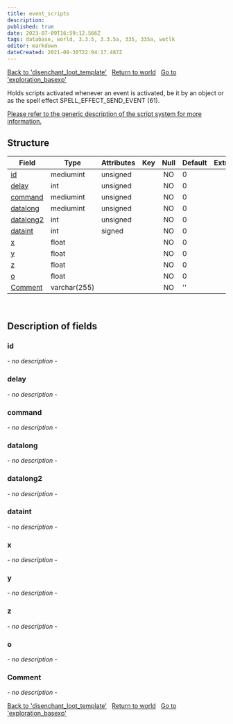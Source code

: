 ```yaml
---
title: event_scripts
description: 
published: true
date: 2023-07-09T16:59:12.566Z
tags: database, world, 3.3.5, 3.3.5a, 335, 335a, wotlk
editor: markdown
dateCreated: 2021-08-30T22:04:17.487Z
---
```


<a href="https://trinitycore.info/en/database/335/world/disenchant_loot_template" class="mt-5 v-btn v-btn--depressed v-btn--flat v-btn--outlined theme--light v-size--default darkblue--text text--lighten-3"><span class="v-btn__content"><i aria-hidden="true" class="v-icon notranslate v-icon--left mdi mdi-arrow-left theme--light"></i><span>Back to 'disenchant_loot_template'</span></span></a>&nbsp;&nbsp;&nbsp;<a href="https://trinitycore.info/en/database/335/world/home" class="mt-5 v-btn v-btn--depressed v-btn--flat v-btn--outlined theme--light v-size--default darkblue--text text--lighten-3"><span class="v-btn__content"><i aria-hidden="true" class="v-icon notranslate v-icon--left mdi mdi-home-outline theme--light"></i><span>Return to world</span></span></a>&nbsp;&nbsp;&nbsp;<a href="https://trinitycore.info/en/database/335/world/exploration_basexp" class="mt-5 v-btn v-btn--depressed v-btn--flat v-btn--outlined theme--light v-size--default darkblue--text text--lighten-3"><span class="v-btn__content"><span>Go to 'exploration_basexp'</span><i aria-hidden="true" class="v-icon notranslate v-icon--right mdi mdi-arrow-right theme--light"></i></span></a>

Holds scripts activated whenever an event is activated, be it by an object or as the spell effect SPELL_EFFECT_SEND_EVENT (61).

[Please refer to the generic description of the script system for more information.](/database/335/world/scripts)

## Structure

| Field | Type | Attributes | Key | Null | Default | Extra | Comment |
| --- | --- | --- | :---: | :---: | --- | --- | --- |
| [id](#id-alt) | mediumint | unsigned |  | NO | 0 |  |  |
| [delay](#delay) | int | unsigned |  | NO | 0 |  |  |
| [command](#command) | mediumint | unsigned |  | NO | 0 |  |  |
| [datalong](#datalong) | mediumint | unsigned |  | NO | 0 |  |  |
| [datalong2](#datalong2) | int | unsigned |  | NO | 0 |  |  |
| [dataint](#dataint) | int | signed |  | NO | 0 |  |  |
| [x](#x) | float |  |  | NO | 0 |  |  |
| [y](#y) | float |  |  | NO | 0 |  |  |
| [z](#z) | float |  |  | NO | 0 |  |  |
| [o](#o) | float |  |  | NO | 0 |  |  |
| [Comment](#comment) | varchar(255) |  |  | NO | '' |  |  |
&nbsp;
## Description of fields

### id <!-- {#id-alt} -->
*- no description -*
&nbsp;

### delay
*- no description -*
&nbsp;

### command
*- no description -*
&nbsp;

### datalong
*- no description -*
&nbsp;

### datalong2
*- no description -*
&nbsp;

### dataint
*- no description -*
&nbsp;

### x
*- no description -*
&nbsp;

### y
*- no description -*
&nbsp;

### z
*- no description -*
&nbsp;

### o
*- no description -*
&nbsp;

### Comment
*- no description -*
&nbsp;

<a href="https://trinitycore.info/en/database/335/world/disenchant_loot_template" class="mt-5 v-btn v-btn--depressed v-btn--flat v-btn--outlined theme--light v-size--default darkblue--text text--lighten-3"><span class="v-btn__content"><i aria-hidden="true" class="v-icon notranslate v-icon--left mdi mdi-arrow-left theme--light"></i><span>Back to 'disenchant_loot_template'</span></span></a>&nbsp;&nbsp;&nbsp;<a href="https://trinitycore.info/en/database/335/world/home" class="mt-5 v-btn v-btn--depressed v-btn--flat v-btn--outlined theme--light v-size--default darkblue--text text--lighten-3"><span class="v-btn__content"><i aria-hidden="true" class="v-icon notranslate v-icon--left mdi mdi-home-outline theme--light"></i><span>Return to world</span></span></a>&nbsp;&nbsp;&nbsp;<a href="https://trinitycore.info/en/database/335/world/exploration_basexp" class="mt-5 v-btn v-btn--depressed v-btn--flat v-btn--outlined theme--light v-size--default darkblue--text text--lighten-3"><span class="v-btn__content"><span>Go to 'exploration_basexp'</span><i aria-hidden="true" class="v-icon notranslate v-icon--right mdi mdi-arrow-right theme--light"></i></span></a>
